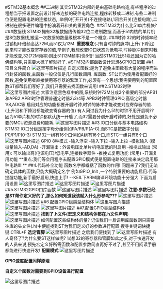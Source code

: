 #STM32基本概念
##二进制
其实STM32内部的是由基础电路构造,有些程序的过程想当于把设置之前设计好未连接的硬件电路连接,程序转移成二进制,有些二进制位便是配置电路的连接状态, ,举例0打开开关(不连接电路),1闭合开关(连接电路),二进制在很多硬件编程中扮演着开和关的重要角色.
##STM32为什么比51单片机快?\
###数据线
STM32拥有32根数据线传输32位二进制数据,而基于51内核的单片机是8位数据线,搬运一次数据的数量级根本不是一个概念.
###时钟
32的时钟频率经过锁相环倍频高达72M,而51仅为12M.
**重要概念**:只有当时钟的脉冲(上升/下降沿)到来时才能改变寄存器的值,举例子,我想改变IO口状态为低电平,时钟脉冲到来时我才能改变,32(72M频率)则比51(12M频率)快6倍!
当然STM32比51块还因为它的哈佛结构等,只需要大概了解就好了.
#STM32内部函数设计思想&GPIO口配置
##1.项目文件简介
![这里写图片描述](http://img.blog.csdn.net/20161126161440486)
自定义函数:是为了避免主函数有大量的程序而进行封装的函数,主函数一般仅仅是几行函数调用.
库函数: ST公司为使用者配置好的函数,避免使用者直接使用寄存器的繁琐工作,必须有一个思想:我需要用到的配置函数ST都帮我们写好了,我们只需要去找函数来调用!
##2.STM32时钟
![这里写图片描述](http://img.blog.csdn.net/20161126161721829)
大家注意黑色框中的图,系统时钟72M分成2个重要的部分APB1和APB2
APB1时钟管理普通定时器2\3\4等
APB2时钟管理GPIO,高级定时器1\8,ADC等
启用对应的功能都要开启时钟,时钟的脉冲才能改变对应寄存器的值.(上升沿和下降沿都能改变寄存器的值)
有人问过我为什么51的时钟不用开启啊??
因为51单片机的时钟都默认统一开启了,而32需要分别开启时钟的,好处是避免不必要的MCU资源浪费和能耗.
![这里写图片描述](http://img.blog.csdn.net/20161126161900929)
##3.IO口分组与基本电路结构
STM32 IO口分组是按字母分组例如PA/PB/P(A-G),而STC是按数字分组P0/P1/P(0-3)
STM32一组有16个口例如A组有16个口,而STC一组只有8个口
![这里写图片描述](http://img.blog.csdn.net/20161126162022861)
GPIO 8种模式
         -输入浮空
         -输入下拉
         -输入上拉
         -模拟输入 	(模拟量输入-AD,DA)
     -开漏输出 : 外设电压比单片机电压低的时启用
         -推挽式输出 (常用): 可以输出高(电源电压)/低电平,连接数字器件
         -推挽式复用功能 (常用)
         -开漏复用功能
**重点:我们等会用程序去配置GPIO模式便是配置电路的连接来决定启用那种电路!!! **
##4.代码补全功能
函数名字都概括了函数的作用!
问题来了?我们无法确定具体的函数,只能大概确定名字
例如GPIO_Init ,一个特别重要的功能启用:代码提醒功能,新手最好启用,快速上手!
--KEIL下ARM编译环境功能十分强大
下面为启用设置
![这里写图片描述](http://img.blog.csdn.net/20161126162337356)
![这里写图片描述](http://img.blog.csdn.net/20161126162347222)
![这里写图片描述](http://img.blog.csdn.net/20161126162402691)
##5.STM32GPIO口库函数
![这里写图片描述](http://img.blog.csdn.net/20161126162602629)
![这里写图片描述](http://img.blog.csdn.net/20161126162611269)
**注意:参数已经是ST帮你定义好的了,那么如何知道我该赋入什么形参呢???**
![这里写图片描述](http://img.blog.csdn.net/20161126162620501)
![这里写图片描述](http://img.blog.csdn.net/20161126162628129)
##6.配置GPIO组类型结构体
![这里写图片描述](http://img.blog.csdn.net/20161126163222071)
![这里写图片描述](http://img.blog.csdn.net/20161126163230428)
![这里写图片描述](http://img.blog.csdn.net/20161126163238540)
##7.配置GPIO类型结构体
![这里写图片描述](http://img.blog.csdn.net/20161126163719000)
**找到了.h文件(宏定义和结构体都在.h文件声明)**
![这里写图片描述](http://img.blog.csdn.net/20161126163737493)
如何配置这些结构体的量?
记住我们一旦调用库函数则只需要往库的头文件(.h)中便能找到ST为我们定义好的参数进行配置
搜寻关键词快捷键:CTRL+F
**选定管脚**
![这里写图片描述](http://img.blog.csdn.net/20161126163832305)
之后我们便找到了
![这里写图片描述](http://img.blog.csdn.net/20161126163934446)
有人奇怪了?为什么要ST这样做呢?
试想32的寄存器和管脚如此之多,对于快速开发的人员来说,预先宏定义好所需函数和配置参数简直再好不过了,甚至不用阅读手册都能进行快速开发!
**配置模式**
![这里写图片描述](http://img.blog.csdn.net/20161126164426808)

**GPIO速度配置同样原理**

**自定义个函数对需要到GPIO设备进行配置**

![这里写图片描述](http://img.blog.csdn.net/20161126165103142)


































